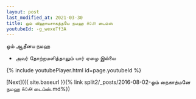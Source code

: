 ```yaml
---
layout: post
last_modified_at: 2021-03-30
title: ஓம் விஹாயசாகத்தயே நமஹ ௧௦௮ டைம்ஸ்
youtubeId: -g_wexeTf3A
---
```

 
 
 ஓம் ஆதீனய நமஹ  
 
 -  அவர் தோற்றமளித்தாலும் யார் ஏழை இல்லை 
 
  
 
  
 
 
 
 
 
 


{% include youtubePlayer.html id=page.youtubeId %}
 
[Next]({{ site.baseurl }}{% link  split2/_posts/2016-08-02-ஓம் நைகாத்மனே நமஹ ௧௦௮ டைம்ஸ்.md%})
 
